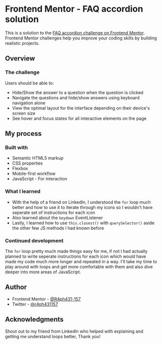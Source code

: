 # Frontend Mentor - FAQ accordion solution

This is a solution to the [FAQ accordion challenge on Frontend Mentor](https://www.frontendmentor.io/challenges/faq-accordion-wyfFdeBwBz). Frontend Mentor challenges help you improve your coding skills by building realistic projects.


## Overview

### The challenge

Users should be able to:

- Hide/Show the answer to a question when the question is clicked
- Navigate the questions and hide/show answers using keyboard navigation alone
- View the optimal layout for the interface depending on their device's screen size
- See hover and focus states for all interactive elements on the page

## My process

### Built with

- Semantic HTML5 markup
- CSS properties
- Flexbox
- Mobile-first workflow
- JavaScript - For interaction

### What I learned

- With the help of a friend on LinkedIn, I understood the `for` loop much better and how to use it to iterate through my icons so I wouldn't have seperate set of instructions for each icon
- Also learned about the `keydown` EventListener
- Lastly, I learned how to use `this.closest()` with `querySelector()` aside the other few JS methods I had known before

### Continued development

The `for` loop pretty much made things easy for me, if not I had actually planned to write seperate instructions for each icon which would have made my code much more longer and repeated in a way. I'll take my time to play around with loops and get more comfortable with them and also dive deeper into more areas of JavaScript.

## Author

- Frontend Mentor - [@R4ph431-157](https://www.frontendmentor.io/profile/R4ph431-157)
- Twitter - [@r4ph431157](https://www.twitter.com/r4ph431157)

## Acknowledgments

Shout out to my friend from LinkedIn who helped with explaining and getting me understand loops better, Thank you!
